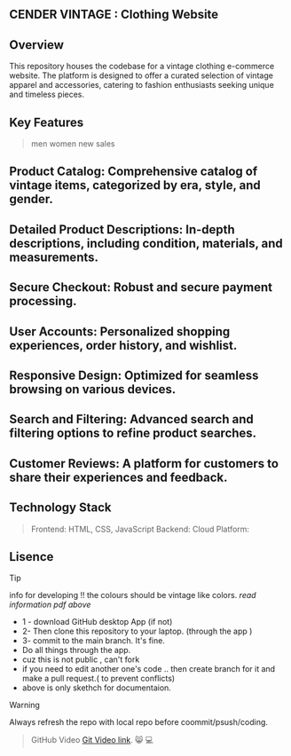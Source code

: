## CENDER VINTAGE : Clothing Website

## Overview

This repository houses the codebase for a vintage clothing e-commerce website. The platform is designed to offer a curated selection of vintage apparel and accessories, catering to fashion enthusiasts seeking unique and timeless pieces.

## Key Features
> men
> women
> new
> sales

## Product Catalog: Comprehensive catalog of vintage items, categorized by era, style, and gender.
## Detailed Product Descriptions: In-depth descriptions, including condition, materials, and measurements.
## Secure Checkout: Robust and secure payment processing.
## User Accounts: Personalized shopping experiences, order history, and wishlist.
## Responsive Design: Optimized for seamless browsing on various devices.
## Search and Filtering: Advanced search and filtering options to refine product searches.
## Customer Reviews: A platform for customers to share their experiences and feedback.

## Technology Stack
> Frontend: HTML, CSS, JavaScript
> Backend: 
> Cloud Platform: 

## Lisence

> [!TIP]
> info for developing 
!! the colours should be vintage like colors.
*read information pdf above*
> 
- 1 - download GitHub desktop App (if not)
- 2- Then clone this repository to your laptop. (through the app )
- 3- commit to  the main branch. It's fine.
-  Do all things through the app.
- cuz this is not public , can't fork
- if you need to edit another one's code .. then create branch for it and make a pull request.( to prevent conflicts)
- above is only skethch for documentaion.
  
> [!WARNING]
> Always refresh the repo with local repo before coommit/psush/coding. 

> GitHub Video [Git Video link](https://youtu.be/9j0AOrO0dnw/).
😸
💻


